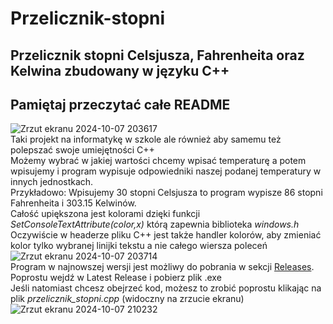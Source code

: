 # Przelicznik-stopni
## Przelicznik stopni Celsjusza, Fahrenheita oraz Kelwina zbudowany w języku C++</br>
## Pamiętaj przeczytać całe README
![Zrzut ekranu 2024-10-07 203617](https://github.com/user-attachments/assets/b4f7605a-9746-427f-a333-65c29416bb9b)
</br>Taki projekt na informatykę w szkole ale również aby samemu też polepszać swoje umiejętności C++</br>
Możemy wybrać w jakiej wartości chcemy wpisać temperaturę a potem wpisujemy i program wypisuje odpowiedniki naszej podanej temperatury w innych jednostkach. </br>
Przykładowo: Wpisujemy 30 stopni Celsjusza to program wypisze 86 stopni Fahrenheita i 303.15 Kelwinów.</br>
Całość upiększona jest kolorami dzięki funkcji <i>SetConsoleTextAttribute(color,x)</i> którą zapewnia biblioteka <i>windows.h</i></br> 
Oczywiście w headerze pliku C++ jest także handler kolorów, aby zmieniać kolor tylko wybranej linijki tekstu a nie całego wiersza poleceń 
![Zrzut ekranu 2024-10-07 203714](https://github.com/user-attachments/assets/e2a6c518-1228-4796-b37d-93599fe26d18)
</br>Program w najnowszej wersji jest możliwy do pobrania w sekcji <a href=https://github.com/AndreansxTech/Przelicznik-stopni/releases>Releases</a>. Poprostu wejdź w Latest Release i pobierz plik .exe</br>
Jeśli natomiast chcesz obejrzeć kod, możesz to zrobić poprostu klikając na plik <i>przelicznik_stopni.cpp</i> (widoczny na zrzucie ekranu)</br> ![Zrzut ekranu 2024-10-07 210232](https://github.com/user-attachments/assets/778eb666-75e4-4bce-9043-f29716b0e0db)
